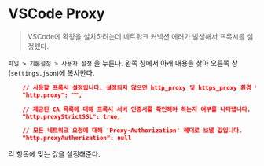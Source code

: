 # VSCode Proxy
> VSCode에 확장을 설치하려는데 네트워크 커넥션 에러가 발생해서 프록시를 설정했다.

`파일 > 기본설정 > 사용자 설정` 을 누른다. 왼쪽 창에서 아래 내용을 찾아 오른쪽 창(`settings.json`)에 복사한다.

```json
    // 사용할 프록시 설정입니다. 설정되지 않으면 http_proxy 및 https_proxy 환경 변수에서 가져옵니다.
    "http.proxy": "",

    // 제공된 CA 목록에 대해 프록시 서버 인증서를 확인해야 하는지 여부를 나타냅니다.
    "http.proxyStrictSSL": true,

    // 모든 네트워크 요청에 대해 'Proxy-Authorization' 헤더로 보낼 값입니다.
    "http.proxyAuthorization": null
```
각 항목에 맞는 값을 설정해준다.